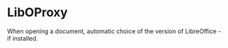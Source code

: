 # LibOProxy
When opening a document, automatic choice of the version of LibreOffice - if installed.
